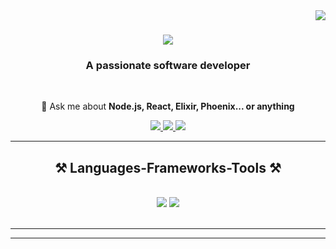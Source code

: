 <img align="right" src="https://visitor-badge.laobi.icu/badge?page_id=chirchir12.chirchir12" />

<h1 align="center">
    <img src="https://readme-typing-svg.herokuapp.com/?font=Righteous&size=35&center=true&vCenter=true&width=500&height=70&duration=4000&lines=Hi+There!+👋;+I'm+Emmanuel+Chirchir!;" />
</h1>

<h3 align="center">A passionate software developer</h3>

<br/>

<div align="center">
 
 

💬 Ask me about **Node.js, React, Elixir, Phoenix... or anything**

 </div>
 
<div align="center"> 
  <a href="mailto:chirchir7370@gmail.com">
    <img src="https://img.shields.io/badge/Gmail-333333?style=for-the-badge&logo=gmail&logoColor=red" />
  </a>
  <a href="https://www.linkedin.com/in/emmanuel-chirchir/" target="_blank">
    <img src="https://img.shields.io/badge/LinkedIn-0077B5?style=for-the-badge&logo=linkedin&logoColor=white" target="_blank" />
  </a>
  <a href="https://github.com/chirchir12" target="_blank">
     <img src="https://img.shields.io/badge/Portfolio-FF5722?style=for-the-badge&logo=todoist&logoColor=white" target="_blank" /> <!-- sqlite, safari, google-chrome are other good icon options -->
  </a>
</div>

 <hr/>
 
<h2 align="center">⚒️ Languages-Frameworks-Tools ⚒️</h2>
<br/>
<div align="center">
    <img src="https://skillicons.dev/icons?i=react,bootstrap,mui,html,css,github,tailwind,git" />
    <img src="https://skillicons.dev/icons?i=nodejs,elixir,javascript,typescript,express,mongodb,mysql" /><br>
</div>

<br/>
<hr/>

<hr/>



<br/><br/>

<br/>


<br/>
